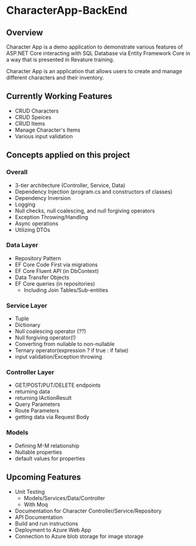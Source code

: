 # CharacterApp-BackEnd
## Overview
Character App is a demo application to demonstrate various features of ASP.NET Core interacting with SQL Database via Entity Framework Core in a way that is presented in Revature training.

Character App is an application that allows users to create and manage different characters and their inventory.

## Currently Working Features
- CRUD Characters
- CRUD Speices
- CRUD Items
- Manage Character's Items
- Various input validation

## Concepts applied on this project
### Overall
- 3-tier architecture (Controller, Service, Data)
- Dependency Injection (program.cs and constructors of classes)
- Dependency Inversion
- Logging
- Null checks, null coalescing, and null forgiving operators
- Exception Throwing/Handling
- Async operations
- Utilizing DTOs

### Data Layer
- Repository Pattern
- EF Core Code First via migrations
- EF Core Fluent API (in DbContext)
- Data Transfer Objects
- EF Core queries (in repositories)
  - Including Join Tables/Sub-entities

### Service Layer
- Tuple
- Dictionary
- Null coalescing operator (??)
- Null forgiving operator(!)
- Converting from nullable to non-nullable
- Ternary operator(expression ? if true : if false)
- input validation/Exception throwing

### Controller Layer
- GET/POST/PUT/DELETE endpoints
- returning data
- returning IActionResult
- Query Parameters
- Route Parameters
- getting data via Request Body

### Models
- Defining M-M relationship
- Nullable properties
- default values for properties

## Upcoming Features
- Unit Testing
  - Models/Services/Data/Controller
  - With Moq
- Documentation for Character Controller/Service/Repository
- API Documentation
- Build and run instructions
- Deployment to Azure Web App
- Connection to Azure blob storage for image storage
